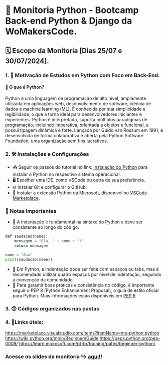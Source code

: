 # 🚀 Monitoria Python - Bootcamp Back-end Python & Django da WoMakersCode.

## 🗓️ Escopo da Monitoria [Dias 25/07 e 30/07/2024].

### 1. 🎯 Motivação de Estudos em Python com Foco em Back-End.

#### 🐍 O que é Python?

Python é uma linguagem de programação de alto nível, amplamente utilizada em aplicações web, desenvolvimento de software, ciência de dados e machine learning (ML). É conhecida por sua simplicidade e legibilidade, o que a torna ideal para desenvolvedores iniciantes e experientes. Python é interpretada, suporta múltiplos paradigmas de programação, incluindo imperativa, orientada a objetos e funcional, e possui tipagem dinâmica e forte. Lançada por Guido van Rossum em 1991, é desenvolvida de forma colaborativa e aberta pela Python Software Foundation, uma organização sem fins lucrativos.

### 2. 🛠️ Instalações e Configurações

- 📥 Seguir os passos do tutorial no link: [Instalação do Python](https://www.python.org/downloads/) para instalar o Python no respectivo sistema operacional.
- 🖥️ Escolher uma IDE, como VSCode ou outra de sua preferência.
- 🌐 Instalar Git e configurar o GitHub.
- 🔌 Instalar a extensão Python da Microsoft, disponível no [VSCode Marketplace](https://marketplace.visualstudio.com/items?itemName=ms-python.python).

### 📌 Notas Importantes

- 🧩 A indentação é fundamental na sintaxe do Python e deve ser consistente ao longo do código.

```python
def saudacao(nome):
    mensagem = "Olá, " + nome + "!"
    return mensagem

nome = "Ana"
print(saudacao(nome))

```
- 🔄 Em Python, a indentação pode ser feita com espaços ou tabs, mas é recomendado utilizar quatro espaços por nível de indentação, seguindo a convenção da comunidade.
- 📏 Para garantir boas práticas e consistência no código, é importante seguir o PEP 8 (Python Enhancement Proposal), o guia de estilo oficial para Python. Mais informações estão disponíveis em [PEP 8](https://peps.python.org/pep-0008/).


### 3. 😚 Códigos organizados nas pastas


### 4. 🦋Links úteis:
https://marketplace.visualstudio.com/items?itemName=ms-python.python
https://wiki.python.org/moin/BeginnersGuide 
https://peps.python.org/pep-0008/ 
https://learn.microsoft.com/pt-br/training/paths/beginner-python/ 



### Acesse os slides da monitoria ↪️ [aqui!](https://docs.google.com/presentation/d/1Fb91BnKHGg0wE55GO3D37wjqbffQ5Hx2BCFDHve5ZZ8/edit?usp=sharing)!